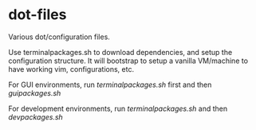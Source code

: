 # dot-files

Various dot/configuration files.

Use terminalpackages.sh to download dependencies, and setup the configuration
structure. It will bootstrap to setup a vanilla VM/machine to have working vim,
configurations, etc.

For GUI environments, run _terminalpackages.sh_ first and then _guipackages.sh_

For development environments, run _terminalpackages.sh_ and then _devpackages.sh_
